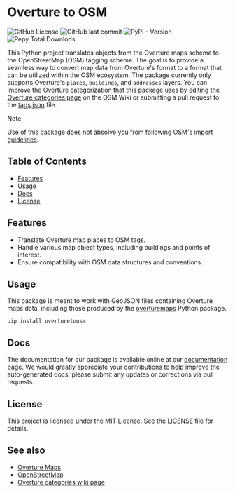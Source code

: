 # Overture to OSM

![GitHub License](https://img.shields.io/github/license/whubsch/overturetoosm)
![GitHub last commit](https://img.shields.io/github/last-commit/whubsch/overturetoosm)
![PyPI - Version](https://img.shields.io/pypi/v/overturetoosm)
![Pepy Total Downlods](https://img.shields.io/pepy/dt/overturetoosm)

This Python project translates objects from the Overture maps schema to the OpenStreetMap (OSM) tagging scheme. The goal is to provide a seamless way to convert map data from Overture's format to a format that can be utilized within the OSM ecosystem. The package currently only supports Overture's `places`, `buildings`, and `addresses` layers. You can improve the Overture categorization that this package uses by editing [the Overture categories page](https://wiki.openstreetmap.org/wiki/Overture_categories) on the OSM Wiki or submitting a pull request to the [tags.json](https://github.com/whubsch/overturetoosm/blob/main/scripts/tags.json) file.

> [!NOTE]
> Use of this package does not absolve you from following OSM's [import guidelines](https://wiki.openstreetmap.org/wiki/Import/Guidelines).

## Table of Contents

- [Features](#features)
- [Usage](#usage)
- [Docs](#docs)
- [License](#license)

## Features

- Translate Overture map places to OSM tags.
- Handle various map object types, including buildings and points of interest.
- Ensure compatibility with OSM data structures and conventions.

## Usage

This package is meant to work with GeoJSON files containing Overture maps data, including those produced by the [overturemaps](https://pypi.org/project/overturemaps/) Python package.

```console
pip install overturetoosm
```

## Docs

The documentation for our package is available online at our [documentation page](https://whubsch.github.io/overturetoosm/index.html). We would greatly appreciate your contributions to help improve the auto-generated docs; please submit any updates or corrections via pull requests.

## License

This project is licensed under the MIT License. See the [LICENSE](https://github.com/whubsch/overturetoosm/blob/main/LICENSE.txt) file for details.

## See also

- [Overture Maps](https://docs.overturemaps.org/schema/)
- [OpenStreetMap](https://www.openstreetmap.org/)
- [Overture categories wiki page](https://wiki.openstreetmap.org/wiki/Overture_categories)
